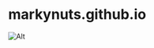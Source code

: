 # markynuts.github.io


![Alt](https://repobeats.axiom.co/api/embed/938c9bf9f99048aadac71c8305bb6401037356b7.svg "Repobeats analytics image")
